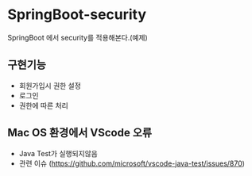 # SpringBoot-security
SpringBoot 에서 security를 적용해본다.(예제)

## 구현기능

* 회원가입시 권한 설정
* 로그인
* 권한에 따른 처리

## Mac OS 환경에서 VScode 오류
* Java Test가 실행되지않음
* 관련 이슈 (https://github.com/microsoft/vscode-java-test/issues/870)

